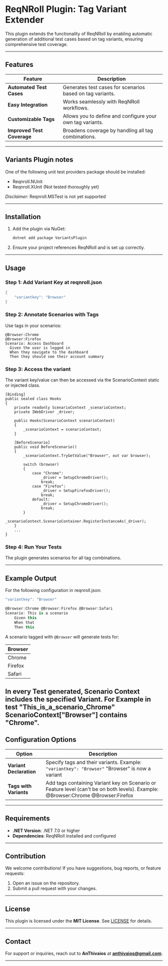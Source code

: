 
# ReqNRoll Plugin: Tag Variant Extender

This plugin extends the functionality of ReqNRoll by enabling automatic generation of additional test cases based on tag variants, ensuring comprehensive test coverage.

---

## Features

| Feature                   | Description                                                                 |
|---------------------------|-----------------------------------------------------------------------------|
| **Automated Test Cases**  | Generates test cases for scenarios based on tag variants.                  |
| **Easy Integration**      | Works seamlessly with ReqNRoll workflows.                                  |
| **Customizable Tags**     | Allows you to define and configure your own tag variants.                  |
| **Improved Test Coverage**| Broadens coverage by handling all tag combinations.                        |

---
## Variants Plugin notes
One of the following unit test providers package should be installed:

- Reqnroll.NUnit
- Reqnroll.XUnit (Not tested thoroughly yet)

*Disclaimer:* Reqnroll.MSTest is not yet supported

---

## Installation

1. Add the plugin via NuGet:
   ```bash
   dotnet add package VariantsPlugin
   ```
2. Ensure your project references ReqNRoll and is set up correctly.

---

## Usage

### Step 1: Add Variant Key at reqnroll.json
```csharp
{
    "variantkey": "Browser"
}
```

### Step 2: Annotate Scenarios with Tags
Use tags in your scenarios:
```gherkin
@Browser:Chrome
@Browser:Firefox
Scenario: Access Dashboard
  Given the user is logged in
  When they navigate to the dashboard
  Then they should see their account summary
```

### Step 3: Access the variant
The variant key/value can then be accessed via the ScenarioContext static or injected class.
```ccharp
[Binding]
public sealed class Hooks
{
    private readonly ScenarioContext _scenarioContext;
    private IWebDriver _driver;

    public Hooks(ScenarioContext scenarioContext)
    {
        _scenarioContext = scenarioContext;
    }

    [BeforeScenario]
    public void BeforeScenario()
    {
        _scenarioContext.TryGetValue("Browser", out var browser);

        switch (browser)
        {
            case "Chrome":
                _driver = SetupChromeDriver();
                break;
            case "Firefox":
                _driver = SetupFirefoxDriver();
                break;
            default:
                _driver = SetupChromeDriver();
                break;
        }
        _scenarioContext.ScenarioContainer.RegisterInstanceAs(_driver);
    }
    ...
}
```

### Step 4: Run Your Tests
The plugin generates scenarios for all tag combinations.

---

## Example Output

For the following configuration in reqnroll.json:
```csharp
"variantkey": "Browser"
```
```csharp
@Browser:Chrome @Browser:Firefox @Browser:Safari
Scenario: This is a scenario
    Given this
    When that 
    Then this
```

A scenario tagged with `@Browser` will generate tests for:

| Browser   |
|-----------|
| Chrome    |
| Firefox   |
| Safari    |

In every Test generated, Scenario Context includes the specified Variant.
For Example in test "This_is_a_scenario_Chrome" ScenarioContext["Browser"] contains "Chrome". 
---

## Configuration Options

| Option                  | Description                                                                                                                       |
|-------------------------|-----------------------------------------------------------------------------------------------------------------------------------|
| **Variant Declaration** | Specify tags and their variants. Example: `"variantkey": "Browser"` "Browser" is now a variant                                    |
| **Tags with Variants**  | Add tags containing Variant key on Scenario or Feature level (can't be on both levels). Example: @Browser:Chrome @Browser:Firefox |

---

## Requirements

- **.NET Version**: .NET 7.0 or higher
- **Dependencies**: ReqNRoll installed and configured

---

## Contribution

We welcome contributions! If you have suggestions, bug reports, or feature requests:

1. Open an issue on the repository.
2. Submit a pull request with your changes.

---

## License

This plugin is licensed under the **MIT License**. See [LICENSE](LICENSE) for details.

---

## Contact

For support or inquiries, reach out to **AnThivaios** at **anthivaios@gmail.com**.

---
